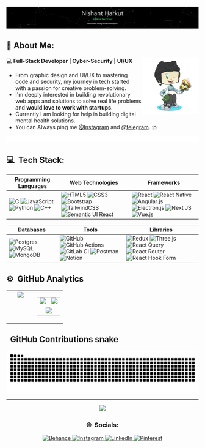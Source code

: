 [![](https://raw.githubusercontent.com/nishantharkut/nishantharkut/master/last.gif)](https://youtu.be/EbHhQfTvMSA?si=Ym81uq9-19YTiH10)

## 💫 About Me:

<!-- I’m currently working on Full-stack Web development and on my DSA skills<br>I’m looking to collaborate on open source projects.<br>I’m looking for help with Web3 development and cloud computing<br>I’m currently learning Advanced React.js and Next.js<br>Ask me about UI/UX and Graphic Design<br>Fun fact : I watch cartoons and play basketball for the extra time -->
<img align="right" src="./octocat-1726053289693.png" width="150">

💻 **Full-Stack Developer | Cyber-Security | UI/UX**<br>
* From graphic design and UI/UX to mastering code and security, my journey in tech started with a passion for creative problem-solving.<br>
* I'm deeply interested in building revolutionary web apps and solutions to solve real life problems and **would love to work with startups**.<br>
* Currently I am looking for help in building digital mental health solutions.<br>
* You can Always ping me [@Instagram](https://www.instagram.com/nishant.harkut/) and [@telegram](@NishantHarkut). :p<br>

![](https://raw.githubusercontent.com/nishantharkut/nishantharkut/master/line.gif)
## 💻 &nbsp;Tech Stack:

| **Programming Languages**                                                                                                 | **Web Technologies**                                                                                                 | **Frameworks**                                                                                                    |
|----------------------------------------------------------------------------------------------------------------------------|---------------------------------------------------------------------------------------------------------------------|-------------------------------------------------------------------------------------------------------------------|
| ![C](https://img.shields.io/badge/-C-F0F8FF?&logo=C&logoColor=006400) ![JavaScript](https://img.shields.io/badge/-JavaScript-F0F8FF?&logo=JavaScript&logoColor=006400) ![Python](https://img.shields.io/badge/-Python-F0F8FF?&logo=Python&logoColor=006400) ![C++](https://img.shields.io/badge/-C++-F0F8FF?&logo=c%2b%2b&logoColor=006400) | ![HTML5](https://img.shields.io/badge/-HTML5-F0F8FF?&logo=HTML5&logoColor=006400) ![CSS3](https://img.shields.io/badge/-CSS3-F0F8FF?&logo=CSS3&logoColor=006400) ![Bootstrap](https://img.shields.io/badge/-bootstrap-F0F8FF?&logo=bootstrap&logoColor=006400) ![TailwindCSS](https://img.shields.io/badge/-tailwindcss-F0F8FF?&logo=tailwindcss&logoColor=006400) ![Semantic UI React](https://img.shields.io/badge/-Semantic%20UI%20React-F0F8FF?&logo=SemanticUIReact&logoColor=006400) | ![React](https://img.shields.io/badge/-react-F0F8FF?&logo=react&logoColor=006400) ![React Native](https://img.shields.io/badge/-reactnative-F0F8FF?&logo=react&logoColor=006400) ![Angular.js](https://img.shields.io/badge/-angular-F0F8FF?logo=angular&logoColor=006400) ![Electron.js](https://img.shields.io/badge/-Electron.js-F0F8FF?logo=Electron&logoColor=006400) ![Next JS](https://img.shields.io/badge/-Next.js-F0F8FF?&logo=next.js&logoColor=006400) ![Vue.js](https://img.shields.io/badge/-vue.js-F0F8FF?&logo=vuedotjs&logoColor=006400) |

| **Databases**                                                                                                 | **Tools**                                                                                                            | **Libraries**                                                                                                      |
|----------------------------------------------------------------------------------------------------------------|----------------------------------------------------------------------------------------------------------------------|--------------------------------------------------------------------------------------------------------------------|
| ![Postgres](https://img.shields.io/badge/-PostgreSQL-F0F8FF?&logo=postgresql&logoColor=006400) ![MySQL](https://img.shields.io/badge/-MySQL-F0F8FF?&logo=mysql&logoColor=006400) ![MongoDB](https://img.shields.io/badge/-MongoDB-F0F8FF?&logo=mongodb&logoColor=006400) | ![GitHub](https://img.shields.io/badge/-github-F0F8FF?&logo=github&logoColor=006400) ![GitHub Actions](https://img.shields.io/badge/-github%20actions-F0F8FF?&logo=githubactions&logoColor=006400) ![GitLab CI](https://img.shields.io/badge/-gitlab%20CI-F0F8FF?&logo=gitlab&logoColor=006400) ![Postman](https://img.shields.io/badge/-postman-F0F8FF?&logo=postman&logoColor=006400) ![Notion](https://img.shields.io/badge/-notion-F0F8FF?&logo=notion&logoColor=006400) | ![Redux](https://img.shields.io/badge/-redux-F0F8FF?&logo=redux&logoColor=006400) ![Three.js](https://img.shields.io/badge/-threejs-F0F8FF?&logo=three.js&logoColor=006400) ![React Query](https://img.shields.io/badge/-React%20Query-F0F8FF?&logo=reactquery&logoColor=006400) ![React Router](https://img.shields.io/badge/-React_Router-F0F8FF?&logo=react-router&logoColor=006400) ![React Hook Form](https://img.shields.io/badge/-React%20Hook%20Form-F0F8FF?&logo=reacthookform&logoColor=006400) |


## ⚙️ &nbsp;GitHub Analytics

<p align="center">
  <table style="width: 100%; border-spacing: 10px;">
    <tr>
      <!-- Spotify section on the left -->
      <td style="width: 50%; vertical-align: top; text-align: center;">
        <a href="https://spotify-github-profile.kittinanx.com/api/view.svg?uid=315bp2gyhwrdoe6ibebill4elzmy&redirect=true">
          <img src="https://spotify-github-profile.kittinanx.com/api/view.svg?uid=315bp2gyhwrdoe6ibebill4elzmy&cover_image=true&theme=default&show_offline=false&background_color=121212&interchange=true&bar_color_cover=true" style="width: 300px; max-width: 100%;" />
        </a>
      </td>
      <!-- Stats section on the right -->
      <td style="width: 50%; vertical-align: top; text-align: center;">
        <table style="width: 100%; border-spacing: 5px;">
          <tr>
            <!-- First row with two stats side by side -->
            <td style="width: 55%; text-align: center;">
              <a href="https://github.com/nishantharkut">
                <img src="https://github-readme-stats.vercel.app/api?username=nishantharkut&theme=chartreuse-dark&show_icons=true" style="width: 275px; max-width: 100%;" />
              </a>
            </td>
            <td style="width: 55%; text-align: center;">
              <a href="https://github.com/nishantharkut">
                <img src="https://github-readme-stats.vercel.app/api/top-langs/?username=nishantharkut&theme=chartreuse-dark&show_icons=true&layout=compact" style="width: 200px; max-width: 100%;" />
              </a>
            </td>
          </tr>
          <!-- Second row with one stat spanning the entire width -->
          <tr>
            <td colspan="2" align="center">
              <a href="https://github.com/nishantharkut">
                <img src="https://github-readme-streak-stats.herokuapp.com/?user=nishantharkut&theme=chartreuse-dark" style="width: 300px; max-width: 100%; align:center;" />
              </a>
            </td>
          </tr>
        </table>
      </td>
    </tr>
  </table>
</p>


## &nbsp; GitHub Contributions snake
<p align="center">
  <img src="https://raw.githubusercontent.com/nishantharkut/nishantharkut/output/snake.svg" alt="Snake animation" style="max-width: 100%;" />
</p>



<!--
![](https://github-profile-trophy.vercel.app/?username=nishantharkut&theme=react&no-frame=false&no-bg=true&margin-w=4)
-->

---
<p align="center">
    
  <a href="https://github.com/antonkomarev/github-profile-views-counter">
    <img src="https://komarev.com/ghpvc/?username=nishantharkut&style=for-the-badge&color=green">
</a>
</p>

<h3 align="center">🌐 &nbsp;Socials:</h3>
<p align="center">
  <a href="https://behance.net/nishantharkut">
    <img src="https://img.shields.io/badge/Behance-1769ff?logo=behance&logoColor=white" alt="Behance" />
  </a>
  <a href="https://instagram.com/nishant.harkut/">
    <img src="https://img.shields.io/badge/Instagram-%23E4405F.svg?logo=Instagram&logoColor=white" alt="Instagram" />
  </a>
  <a href="https://linkedin.com/in/nishant-harkut/">
    <img src="https://img.shields.io/badge/LinkedIn-%230077B5.svg?logo=linkedin&logoColor=white" alt="LinkedIn" />
  </a>
  <a href="https://pinterest.com/nhnishantharkut/">
    <img src="https://img.shields.io/badge/Pinterest-%23E60023.svg?logo=Pinterest&logoColor=white" alt="Pinterest" />
  </a>
</p>

